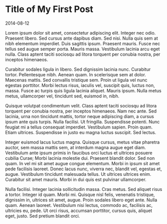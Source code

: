 ﻿# Title of My First Post
2014-08-12

Lorem ipsum dolor sit amet, consectetur adipiscing elit. Integer nec odio. Praesent libero. 
Sed cursus ante dapibus diam. Sed nisi. Nulla quis sem at nibh elementum imperdiet. 
Duis sagittis ipsum. Praesent mauris. Fusce nec tellus sed augue semper porta. 
Mauris massa. Vestibulum lacinia arcu eget nulla. Class aptent taciti sociosqu ad litora torquent per conubia nostra, per inceptos himenaeos. 

Curabitur sodales ligula in libero. Sed dignissim lacinia nunc. Curabitur tortor. 
Pellentesque nibh. Aenean quam. In scelerisque sem at dolor. Maecenas mattis. 
Sed convallis tristique sem. Proin ut ligula vel nunc egestas porttitor. Morbi lectus risus, iaculis vel, suscipit quis, luctus non, massa. 
Fusce ac turpis quis ligula lacinia aliquet. Mauris ipsum. Nulla metus metus, ullamcorper vel, tincidunt sed, euismod in, nibh. 

Quisque volutpat condimentum velit. Class aptent taciti sociosqu ad litora torquent per conubia nostra, per inceptos himenaeos. 
Nam nec ante. Sed lacinia, urna non tincidunt mattis, tortor neque adipiscing diam, a cursus ipsum ante quis turpis. Nulla facilisi. 
Ut fringilla. Suspendisse potenti. Nunc feugiat mi a tellus consequat imperdiet. Vestibulum sapien. Proin quam. Etiam ultrices. 
Suspendisse in justo eu magna luctus suscipit. Sed lectus. 

Integer euismod lacus luctus magna. Quisque cursus, metus vitae pharetra auctor, sem massa mattis sem, at interdum magna augue eget diam. 
Vestibulum ante ipsum primis in faucibus orci luctus et ultrices posuere cubilia Curae; Morbi lacinia molestie dui. 
Praesent blandit dolor. Sed non quam. In vel mi sit amet augue congue elementum. 
Morbi in ipsum sit amet pede facilisis laoreet. Donec lacus nunc, viverra nec, blandit vel, egestas et, augue. 
Vestibulum tincidunt malesuada tellus. Ut ultrices ultrices enim. Curabitur sit amet mauris. Morbi in dui quis est pulvinar ullamcorper. 

Nulla facilisi. Integer lacinia sollicitudin massa. Cras metus. Sed aliquet risus a tortor. 
Integer id quam. Morbi mi. Quisque nisl felis, venenatis tristique, dignissim in, ultrices sit amet, augue. 
Proin sodales libero eget ante. Nulla quam. 
Aenean laoreet. Vestibulum nisi lectus, commodo ac, facilisis ac, ultricies eu, pede.
Ut orci risus, accumsan porttitor, cursus quis, aliquet eget, justo. Sed pretium blandit orci. 



